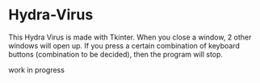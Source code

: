 # Hydra-Virus

This Hydra Virus is made with Tkinter.
When you close a window, 2 other windows will open up.
If you press a certain combination of keyboard buttons (combination to be decided), then the program will stop.

work in progress
